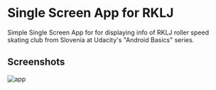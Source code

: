 Single Screen App for RKLJ
==========================

Simple Single Screen App for for displaying info of RKLJ roller speed skating club from Slovenia at Udacity's "Android Basics" series.


Screenshots
-----------
![app](https://github.com/natasak/RKLJapp/blob/master/screenshot_rklj.png)

